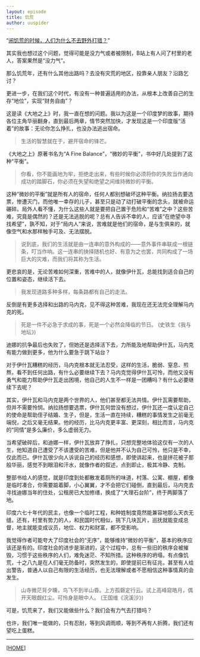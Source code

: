 ```yaml
---
layout: episode
title: 饥荒
author: uuspider
---
```

“[闹饥荒的时候，人们为什么不去野外打猎？][ref01]”

其实我也想过这个问题，觉得可能是没力气或者被限制，B站上有人问了村里的老人，答案果然是“没力气”。

那么饥荒年，还有什么其他出路吗？去没有灾荒的地区，投靠亲人朋友？沿路乞讨？

更进一步，在我们这个时代，有没有一种普遍适用的办法，从根本上改善自己的生存“地位”，实现“财务自由”？

这是读《大地之上》时，我一直在想的问题。我以为这是一个印度梦的故事，期待各位主角华丽翻身，直到最后两章，情节突然加快，才发现这是一个印度版“活着”的故事：无论你怎么挣扎，也没办法逃出宿命。

>生活的智慧就在于，避开宿命的锋芒。

《大地之上》原著书名为“A Fine Balance”，“微妙的平衡”，书中好几处提到了这种“平衡”。

>你看，你不能画地为牢，拒绝走出来，有些时候你必须将你的失败当作通向成功的踏脚石，你必须在失望和绝望之间维持微妙的平衡。

这种“微妙的平衡”就是所有人的宿命，任何人都别想破坏这种平衡。纳拉扬去要选票，惨遭灭门，而他唯一幸存的儿子，甚至只是动了动打破平衡的念头，就被命运碾碎。局外人看不懂，为什么这些人就是要把自己置于危险和“苦难”之中？这些苦难，究竟是偶然的？还是无法逃脱的呢？总有人告诉不幸的人，应该“在绝望中寻找希望”，孰不知，对于“局内人”来说，苦难就是他们的宿命，是与生俱来的，就像空气和水那样触手可及、无法摆脱。

>说到底，我们的生活就是由一连串的意外构成的——意外事件串联成一根链条，叮当作响。这一连串的抉择随机也好、有意为之也罢，共同构成了一场巨大的灾难，而我们将其称为生活。

更悲哀的是，无论苦难如何深重，苦难中的人，就像伊什瓦，总能找到适合自己的位置和姿态，继续活下去。

>我发现道路多种多样，每条路都有自己的走法。

反倒是有更多选择和出路的马内克，见不得这种苦难，我现在还无法完全理解马内克的死。

>死是一件不必急于求成的事，死是一个必然会降临的节日。 (史铁生《我与地坛》)

迪娜的抗争最后也失败了，但她还是选择活下去，力所能及地帮助伊什瓦，马内克有能力做到更多，他为什么要急于跳下站台？

对于伊什瓦糟糕的经历，马内克根本就无法忍受，这样的生活，脆弱、窒息、煎熬，看不到任何出路，有什么必要继续下去？马内克觉得伊什瓦可怜，而他又没有勇气和能力帮助伊什瓦走出困境，他自己的人生不一样是一团糟吗？有什么必要继续下去呢？

其实，伊什瓦和马内克是两个世界的人，他们甚至都无法共情。伊什瓦需要帮助，但并不需要怜悯。纳拉扬想要选票，伊什瓦何尝没有想过，伊什瓦还一度认定自己的使命是帮助侄子结婚、生子，但是，生活一直在持续，糟糕的事情发生之前毫无端倪，之后又毫无结果。他的经历，比马内克更丰富、更深刻，相比而言，马内克的“同情”是多么廉价，多么虚弱无力。

当希望破碎后，和迪娜一样，伊什瓦放弃了挣扎，只想完整地体验这仅有一次的人生，他知道自己遭受了不该遭受的苦难，但是他并不认为自己可怜，他只是不幸，仅此而已。伊什瓦很少向人诉说自己的经历和感想，即使讲起来，也是拼花被子那般华丽，感觉不到眼泪和汗水，就像作者的叙述，点到即止，极其冷静、克制。

整部书给人的感觉，就是印度到处都散发着厕所的味道，村落、公寓、棚屋，都像是临时凑合，你需要踮着脚，小心翼翼，才不会把它们碰倒，直到最后，马内克去寻找迪娜当年的住处，公租房已大加修缮，换成了“大理石台阶”，终于两脚落了地。

印度六七十年代的民主，也像一个临时工程，和种姓制度竟然能兼容地那么天衣无缝。还有，村里有势力的人，和民国时代相似，挑下几块瓦片，巡抚就能变成总督，地主就能变成议员，地位、权力和财富，都不受影响。

我觉得作者可能夸大了印度社会的“无序”，能够维持“微妙的平衡”，基本的秩序应该还是有的。印度社会的进步是渐进的，这个过程中，总有一些旧的秩序会被摧毁，习惯于这些秩序的人们，难免迷茫、不知所措。这种秩序的坍塌，有点像饥荒，十之八九是在人们毫无防备时，突然发生的，即使提前已有征兆，甚至有人给出警告，普通人以自己有限的生活经历，也无法理解或者不愿相信这种事情真的会发生。

>山寺微茫背夕曛，鸟飞不到半山昏。上方孤磬定行云。试上高峰窥皓月，偶开天眼觑红尘。可怜身是眼中人。 (王国维《浣溪沙》)

可是，饥荒来了，我们又能做些什么？我们会有力气去打猎吗？

也许，我们唯一能做的，只有忍耐，等到风调雨顺，等到不再有人折腾，我们还有望吃上蛋糕。

***

[[HOME][episode]]

[episode]:http://about.uuspider.com/2019/06/02/episodeindex.html
[ref01]:https://www.bilibili.com/video/BV1wq4y1q7Wv/?share_source=copy_web&vd_source=0443b50f4c9a6f3ac9a2d08422f230db
